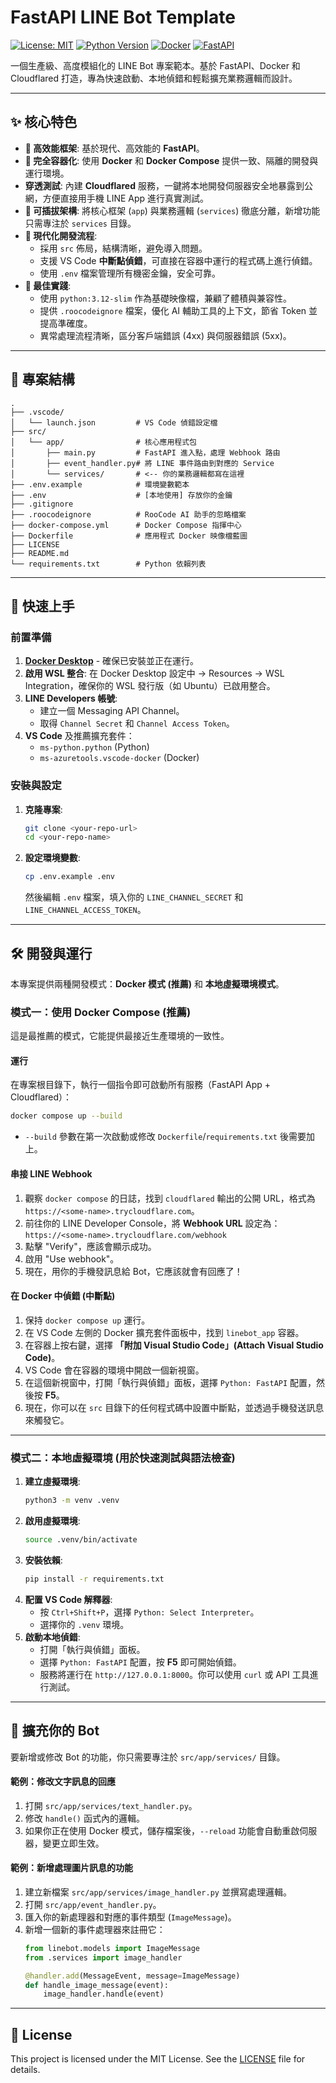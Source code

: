 # FastAPI LINE Bot Template

[![License: MIT](https://img.shields.io/badge/License-MIT-yellow.svg)](https://opensource.org/licenses/MIT)
[![Python Version](https://img.shields.io/badge/python-3.12-blue.svg)](https://www.python.org/downloads/release/python-3120/)
[![Docker](https://img.shields.io/badge/docker-%230db7ed.svg?style=for-the-badge&logo=docker&logoColor=white)](https://www.docker.com/)
[![FastAPI](https://img.shields.io/badge/FastAPI-005571?style=for-the-badge&logo=fastapi)](https://fastapi.tiangolo.com/)

一個生產級、高度模組化的 LINE Bot 專案範本。基於 FastAPI、Docker 和 Cloudflared 打造，專為快速啟動、本地偵錯和輕鬆擴充業務邏輯而設計。

---

## ✨ 核心特色

- **🚀 高效能框架**: 基於現代、高效能的 **FastAPI**。
- **🐳 完全容器化**: 使用 **Docker** 和 **Docker Compose** 提供一致、隔離的開發與運行環境。
- **穿透測試**: 內建 **Cloudflared** 服務，一鍵將本地開發伺服器安全地暴露到公網，方便直接用手機 LINE App 進行真實測試。
- **🔌 可插拔架構**: 將核心框架 (`app`) 與業務邏輯 (`services`) 徹底分離，新增功能只需專注於 `services` 目錄。
- **🔧 現代化開發流程**:
    - 採用 `src` 佈局，結構清晰，避免導入問題。
    - 支援 VS Code **中斷點偵錯**，可直接在容器中運行的程式碼上進行偵錯。
    - 使用 `.env` 檔案管理所有機密金鑰，安全可靠。
- **📝 最佳實踐**:
    - 使用 `python:3.12-slim` 作為基礎映像檔，兼顧了體積與兼容性。
    - 提供 `.roocodeignore` 檔案，優化 AI 輔助工具的上下文，節省 Token 並提高準確度。
    - 異常處理流程清晰，區分客戶端錯誤 (4xx) 與伺服器錯誤 (5xx)。

---

## 📂 專案結構

```
.
├── .vscode/
│   └── launch.json         # VS Code 偵錯設定檔
├── src/
│   └── app/                # 核心應用程式包
│       ├── main.py         # FastAPI 進入點，處理 Webhook 路由
│       ├── event_handler.py# 將 LINE 事件路由到對應的 Service
│       └── services/       # <-- 你的業務邏輯都寫在這裡
├── .env.example            # 環境變數範本
├── .env                    # [本地使用] 存放你的金鑰
├── .gitignore
├── .roocodeignore          # RooCode AI 助手的忽略檔案
├── docker-compose.yml      # Docker Compose 指揮中心
├── Dockerfile              # 應用程式 Docker 映像檔藍圖
├── LICENSE
├── README.md
└── requirements.txt        # Python 依賴列表
```

---

## 🚀 快速上手

### 前置準備

1.  [**Docker Desktop**](https://www.docker.com/get-started) - 確保已安裝並正在運行。
2.  **啟用 WSL 整合**: 在 Docker Desktop 設定中 -> Resources -> WSL Integration，確保你的 WSL 發行版（如 Ubuntu）已啟用整合。
3.  **LINE Developers 帳號**:
    *   建立一個 Messaging API Channel。
    *   取得 `Channel Secret` 和 `Channel Access Token`。
4.  **VS Code** 及推薦擴充套件：
    *   `ms-python.python` (Python)
    *   `ms-azuretools.vscode-docker` (Docker)

### 安裝與設定

1.  **克隆專案**:
    ```bash
    git clone <your-repo-url>
    cd <your-repo-name>
    ```

2.  **設定環境變數**:
    ```bash
    cp .env.example .env
    ```
    然後編輯 `.env` 檔案，填入你的 `LINE_CHANNEL_SECRET` 和 `LINE_CHANNEL_ACCESS_TOKEN`。

---

## 🛠️ 開發與運行

本專案提供兩種開發模式：**Docker 模式 (推薦)** 和 **本地虛擬環境模式**。

### 模式一：使用 Docker Compose (推薦)

這是最推薦的模式，它能提供最接近生產環境的一致性。

#### 運行

在專案根目錄下，執行一個指令即可啟動所有服務（FastAPI App + Cloudflared）：
```bash
docker compose up --build
```
*   `--build` 參數在第一次啟動或修改 `Dockerfile`/`requirements.txt` 後需要加上。

#### 串接 LINE Webhook

1.  觀察 `docker compose` 的日誌，找到 `cloudflared` 輸出的公開 URL，格式為 `https://<some-name>.trycloudflare.com`。
2.  前往你的 LINE Developer Console，將 **Webhook URL** 設定為：
    `https://<some-name>.trycloudflare.com/webhook`
3.  點擊 "Verify"，應該會顯示成功。
4.  啟用 "Use webhook"。
5.  現在，用你的手機發訊息給 Bot，它應該就會有回應了！

#### 在 Docker 中偵錯 (中斷點)

1.  保持 `docker compose up` 運行。
2.  在 VS Code 左側的 Docker 擴充套件面板中，找到 `linebot_app` 容器。
3.  在容器上按右鍵，選擇 **「附加 Visual Studio Code」(Attach Visual Studio Code)**。
4.  VS Code 會在容器的環境中開啟一個新視窗。
5.  在這個新視窗中，打開「執行與偵錯」面板，選擇 `Python: FastAPI` 配置，然後按 **F5**。
6.  現在，你可以在 `src` 目錄下的任何程式碼中設置中斷點，並透過手機發送訊息來觸發它。

---

### 模式二：本地虛擬環境 (用於快速測試與語法檢查)

1.  **建立虛擬環境**:
    ```bash
    python3 -m venv .venv
    ```
2.  **啟用虛擬環境**:
    ```bash
    source .venv/bin/activate
    ```
3.  **安裝依賴**:
    ```bash
    pip install -r requirements.txt
    ```
4.  **配置 VS Code 解釋器**:
    *   按 `Ctrl+Shift+P`，選擇 `Python: Select Interpreter`。
    *   選擇你的 `.venv` 環境。
5.  **啟動本地偵錯**:
    *   打開「執行與偵錯」面板。
    *   選擇 `Python: FastAPI` 配置，按 **F5** 即可開始偵錯。
    *   服務將運行在 `http://127.0.0.1:8000`。你可以使用 `curl` 或 API 工具進行測試。

---

## 📝 擴充你的 Bot

要新增或修改 Bot 的功能，你只需要專注於 `src/app/services/` 目錄。

#### 範例：修改文字訊息的回應

1.  打開 `src/app/services/text_handler.py`。
2.  修改 `handle()` 函式內的邏輯。
3.  如果你正在使用 Docker 模式，儲存檔案後，`--reload` 功能會自動重啟伺服器，變更立即生效。

#### 範例：新增處理圖片訊息的功能

1.  建立新檔案 `src/app/services/image_handler.py` 並撰寫處理邏輯。
2.  打開 `src/app/event_handler.py`。
3.  匯入你的新處理器和對應的事件類型 (`ImageMessage`)。
4.  新增一個新的事件處理器來註冊它：
    ```python
    from linebot.models import ImageMessage
    from .services import image_handler

    @handler.add(MessageEvent, message=ImageMessage)
    def handle_image_message(event):
        image_handler.handle(event)
    ```

---

## 📜 License

This project is licensed under the MIT License. See the [LICENSE](LICENSE) file for details.
